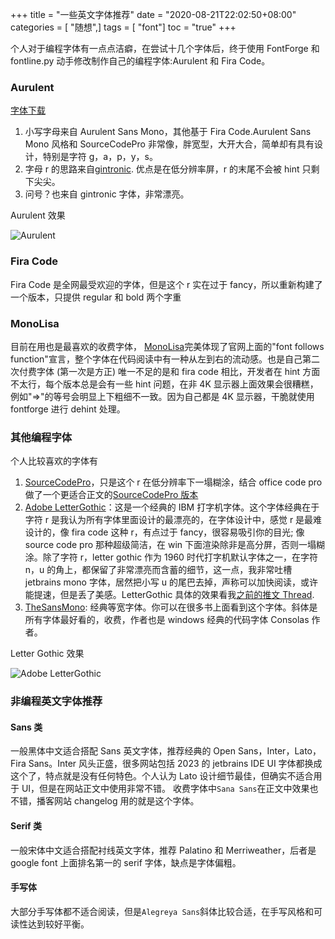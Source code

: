 +++
title = "一些英文字体推荐"
date = "2020-08-21T22:02:50+08:00"
categories = [ "随想",]
tags = [ "font"]
toc = "true"
+++


个人对于编程字体有一点点洁癖，在尝试十几个字体后，终于使用 FontForge 和 fontline.py 动手修改制作自己的编程字体:Aurulent 和 Fira Code。

### Aurulent
[字体下载](https://github.com/zhimoe/programming-fonts)

1. 小写字母来自 Aurulent Sans Mono，其他基于 Fira Code.Aurulent Sans Mono 风格和 SourceCodePro 非常像，胖宽型，大开大合，简单却有具有设计，特别是字符 g，a，p，y，s。
2. 字母 r 的思路来自[gintronic](https://www.programmingfonts.org/#gintronic). 优点是在低分辨率屏，r 的末尾不会被 hint 只剩下尖尖。
3. 问号？也来自 gintronic 字体，非常漂亮。

<!--more-->
Aurulent 效果

![Aurulent](https://cdn.jsdelivr.net/gh/zhimoe/picx-images-hosting@master/pic/aurulent.4sz6bmooqf80.webp)

### Fira Code
Fira Code 是全网最受欢迎的字体，但是这个 r 实在过于 fancy，所以重新构建了一个版本，只提供 regular 和 bold 两个字重

### MonoLisa
目前在用也是最喜欢的收费字体， [MonoLisa](https://www.monolisa.dev/)完美体现了官网上面的"font follows function"宣言，整个字体在代码阅读中有一种从左到右的流动感。也是自己第二次付费字体 (第一次是方正)
唯一不足的是和 fira code 相比，开发者在 hint 方面不太行，每个版本总是会有一些 hint 问题，在非 4K 显示器上面效果会很糟糕，例如"=>"的等号会明显上下粗细不一致。因为自己都是 4K 显示器，干脆就使用 fontforge 进行 dehint 处理。

### 其他编程字体
个人比较喜欢的字体有

1. [SourceCodePro](https://github.com/adobe-fonts/source-code-pro)，只是这个 r 在低分辨率下一塌糊涂，结合 office code pro 做了一个更适合正文的[SourceCodePro 版本](https://github.com/zhimoe/programming-fonts/blob/master/screenshots/scp.png)
2. [Adobe LetterGothic](https://fonts.adobe.com/fonts/letter-gothic)：这是一个经典的 IBM 打字机字体。这个字体经典在于字符 r 是我认为所有字体里面设计的最漂亮的，在字体设计中，感觉 r 是最难设计的，像 fira code 这种 r，有点过于 fancy，很容易吸引你的目光; 像 source code pro 那种超级简洁，在 win 下面渲染除非是高分屏，否则一塌糊涂。除了字符 r，letter gothic 作为 1960 时代打字机默认字体之一，在字符 n，u 的角上，都保留了非常漂亮而含蓄的细节，这一点，我非常吐槽 jetbrains mono 字体，居然把小写 u 的尾巴去掉，声称可以加快阅读，或许能提速，但是丢了美感。LetterGothic 具体的效果看我[之前的推文 Thread](https://twitter.com/_zhimoe/status/1422032997730058241?s=20).
3. [TheSansMono](http://www.lucasfonts.com/fonts/the-sans/info): 经典等宽字体。你可以在很多书上面看到这个字体。斜体是所有字体最好看的，收费，作者也是 windows 经典的代码字体 Consolas 作者。

Letter Gothic 效果 

![Adobe LetterGothic](https://cdn.jsdelivr.net/gh/zhimoe/picx-images-hosting@master/pic/letter-gothic.5krkimcvicw0.webp)
  

### 非编程英文字体推荐
#### Sans 类
一般黑体中文适合搭配 Sans 英文字体，推荐经典的 Open Sans，Inter，Lato，Fira Sans。Inter 风头正盛，很多网站包括 2023 的 jetbrains IDE UI 字体都换成这个了，特点就是没有任何特色。个人认为 Lato 设计细节最佳，但确实不适合用于 UI，但是在网站正文中使用非常不错。
收费字体中`Sana Sans`在正文中效果也不错，播客网站 changelog 用的就是这个字体。

#### Serif 类
一般宋体中文适合搭配衬线英文字体，推荐 Palatino 和 Merriweather，后者是 google font 上面排名第一的 serif 字体，缺点是字体偏粗。

#### 手写体
大部分手写体都不适合阅读，但是`Alegreya Sans`斜体比较合适，在手写风格和可读性达到较好平衡。
